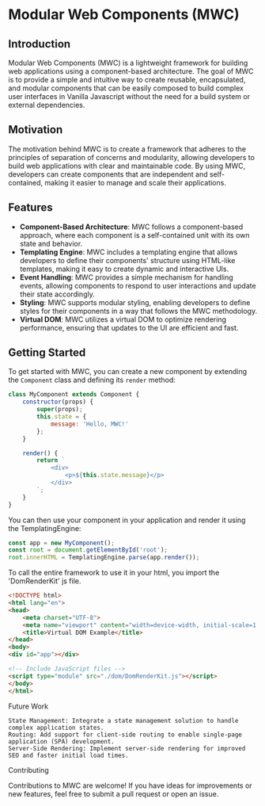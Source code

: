 # Modular Web Components (MWC)

## Introduction

Modular Web Components (MWC) is a lightweight framework for building web applications using a component-based architecture. The goal of MWC is to provide a simple and intuitive way to create reusable, encapsulated, and modular components that can be easily composed to build complex user interfaces in Vanilla Javascript without the need for a build system or external dependencies.

## Motivation

The motivation behind MWC is to create a framework that adheres to the principles of separation of concerns and modularity, allowing developers to build web applications with clear and maintainable code. By using MWC, developers can create components that are independent and self-contained, making it easier to manage and scale their applications.

## Features

- **Component-Based Architecture**: MWC follows a component-based approach, where each component is a self-contained unit with its own state and behavior.
- **Templating Engine**: MWC includes a templating engine that allows developers to define their components' structure using HTML-like templates, making it easy to create dynamic and interactive UIs.
- **Event Handling**: MWC provides a simple mechanism for handling events, allowing components to respond to user interactions and update their state accordingly.
- **Styling**: MWC supports modular styling, enabling developers to define styles for their components in a way that follows the MWC methodology.
- **Virtual DOM**: MWC utilizes a virtual DOM to optimize rendering performance, ensuring that updates to the UI are efficient and fast.

## Getting Started

To get started with MWC, you can create a new component by extending the `Component` class and defining its `render` method:

```javascript
class MyComponent extends Component {
    constructor(props) {
        super(props);
        this.state = {
            message: 'Hello, MWC!'
        };
    }

    render() {
        return `
            <div>
                <p>${this.state.message}</p>
            </div>
        `;
    }
}
```

You can then use your component in your application and render it using the TemplatingEngine:

```javascript
const app = new MyComponent();
const root = document.getElementById('root');
root.innerHTML = TemplatingEngine.parse(app.render());
```

To call the entire framework to use it in your html, you import the 'DomRenderKit' js file.

```html
<!DOCTYPE html>
<html lang="en">
<head>
    <meta charset="UTF-8">
    <meta name="viewport" content="width=device-width, initial-scale=1.0">
    <title>Virtual DOM Example</title>
</head>
<body>
<div id="app"></div>

<!-- Include JavaScript files -->
<script type="module" src="./dom/DomRenderKit.js"></script>
</body>
</html>
```

Future Work

    State Management: Integrate a state management solution to handle complex application states.
    Routing: Add support for client-side routing to enable single-page application (SPA) development.
    Server-Side Rendering: Implement server-side rendering for improved SEO and faster initial load times.

Contributing

Contributions to MWC are welcome! If you have ideas for improvements or new features, feel free to submit a pull request or open an issue.
